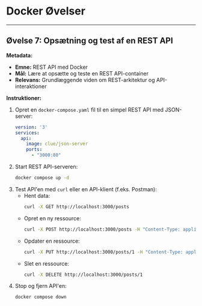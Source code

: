 # Docker Øvelser


---

## Øvelse 7: Opsætning og test af en REST API
**Metadata:**
- **Emne:** REST API med Docker
- **Mål:** Lære at opsætte og teste en REST API-container
- **Relevans:** Grundlæggende viden om REST-arkitektur og API-interaktioner

**Instruktioner:**
1. Opret en `docker-compose.yaml` fil til en simpel REST API med JSON-server:
   ```yaml
   version: '3'
   services:
     api:
       image: clue/json-server
       ports:
         - "3000:80"
   ```
2. Start REST API-serveren:
   ```bash
   docker compose up -d
   ```
3. Test API'en med `curl` eller en API-klient (f.eks. Postman):
   - Hent data:
     ```bash
     curl -X GET http://localhost:3000/posts
     ```
   - Opret en ny ressource:
     ```bash
     curl -X POST http://localhost:3000/posts -H "Content-Type: application/json" -d '{"title": "Ny Post", "author": "Jan"}'
     ```
   - Opdater en ressource:
     ```bash
     curl -X PUT http://localhost:3000/posts/1 -H "Content-Type: application/json" -d '{"title": "Opdateret Post", "author": "Jan"}'
     ```
   - Slet en ressource:
     ```bash
     curl -X DELETE http://localhost:3000/posts/1
     ```
4. Stop og fjern API'en:
   ```bash
   docker compose down
   ```

